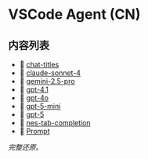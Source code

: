 # VSCode Agent (CN)

## 内容列表

- 📄 [chat-titles](/zh/vscode-agent/chat-titles.md)
- 📄 [claude-sonnet-4](/zh/vscode-agent/claude-sonnet-4.md)
- 📄 [gemini-2.5-pro](/zh/vscode-agent/gemini-2.5-pro.md)
- 📄 [gpt-4.1](/zh/vscode-agent/gpt-4.1.md)
- 📄 [gpt-4o](/zh/vscode-agent/gpt-4o.md)
- 📄 [gpt-5-mini](/zh/vscode-agent/gpt-5-mini.md)
- 📄 [gpt-5](/zh/vscode-agent/gpt-5.md)
- 📄 [nes-tab-completion](/zh/vscode-agent/nes-tab-completion.md)
- 📄 [Prompt](/zh/vscode-agent/Prompt.md)

*完整还原。*